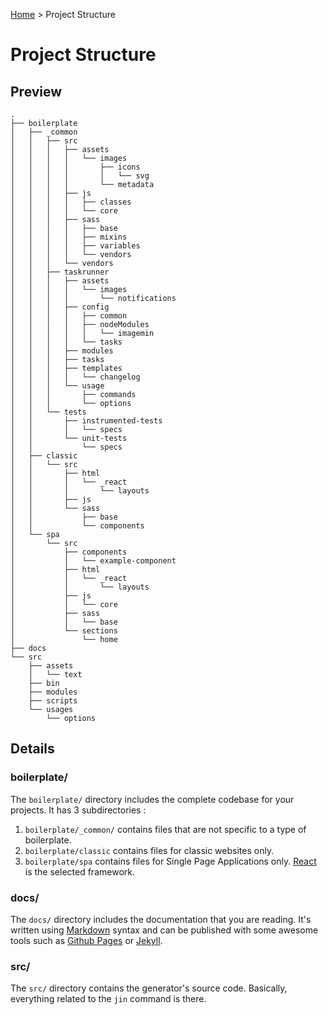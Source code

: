 [Github Pages]: https://pages.github.com
[Home]: index.md
[Jekyll]: http://jekyllrb.com
[Markdown]: https://en.wikipedia.org/wiki/Markdown
[React]: https://facebook.github.io/react

[Home] > Project Structure

# Project Structure

## Preview

```
.
├── boilerplate
│   ├── _common
│   │   ├── src
│   │   │   ├── assets
│   │   │   │   └── images
│   │   │   │       ├── icons
│   │   │   │       │   └── svg
│   │   │   │       └── metadata
│   │   │   ├── js
│   │   │   │   ├── classes
│   │   │   │   └── core
│   │   │   ├── sass
│   │   │   │   ├── base
│   │   │   │   ├── mixins
│   │   │   │   ├── variables
│   │   │   │   └── vendors
│   │   │   └── vendors
│   │   ├── taskrunner
│   │   │   ├── assets
│   │   │   │   └── images
│   │   │   │       └── notifications
│   │   │   ├── config
│   │   │   │   ├── common
│   │   │   │   ├── nodeModules
│   │   │   │   │   └── imagemin
│   │   │   │   └── tasks
│   │   │   ├── modules
│   │   │   ├── tasks
│   │   │   ├── templates
│   │   │   │   └── changelog
│   │   │   └── usage
│   │   │       ├── commands
│   │   │       └── options
│   │   └── tests
│   │       ├── instrumented-tests
│   │       │   └── specs
│   │       └── unit-tests
│   │           └── specs
│   ├── classic
│   │   └── src
│   │       ├── html
│   │       │   └── _react
│   │       │       └── layouts
│   │       ├── js
│   │       └── sass
│   │           ├── base
│   │           └── components
│   └── spa
│       └── src
│           ├── components
│           │   └── example-component
│           ├── html
│           │   └── _react
│           │       └── layouts
│           ├── js
│           │   └── core
│           ├── sass
│           │   └── base
│           └── sections
│               └── home
├── docs
└── src
    ├── assets
    │   └── text
    ├── bin
    ├── modules
    ├── scripts
    └── usages
        └── options
```

## Details

### boilerplate/

The `boilerplate/` directory includes the complete codebase for your projects. It has 3 subdirectories :

1. `boilerplate/_common/` contains files that are not specific to a type of boilerplate.
2. `boilerplate/classic` contains files for classic websites only.
3. `boilerplate/spa` contains files for Single Page Applications only. [React] is the selected framework.

### docs/

The `docs/` directory includes the documentation that you are reading. It's written using [Markdown] syntax and can be published with some awesome tools such as [Github Pages] or [Jekyll].

### src/

The `src/` directory contains the generator's source code. Basically, everything related to the `jin` command is there.
